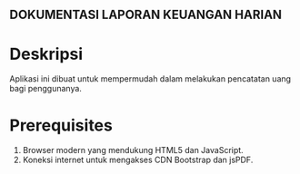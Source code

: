 ## DOKUMENTASI LAPORAN KEUANGAN HARIAN

# Deskripsi

Aplikasi ini dibuat untuk mempermudah dalam melakukan pencatatan uang bagi penggunanya.

# Prerequisites

1. Browser modern yang mendukung HTML5 dan JavaScript.
2. Koneksi internet untuk mengakses CDN Bootstrap dan jsPDF.
